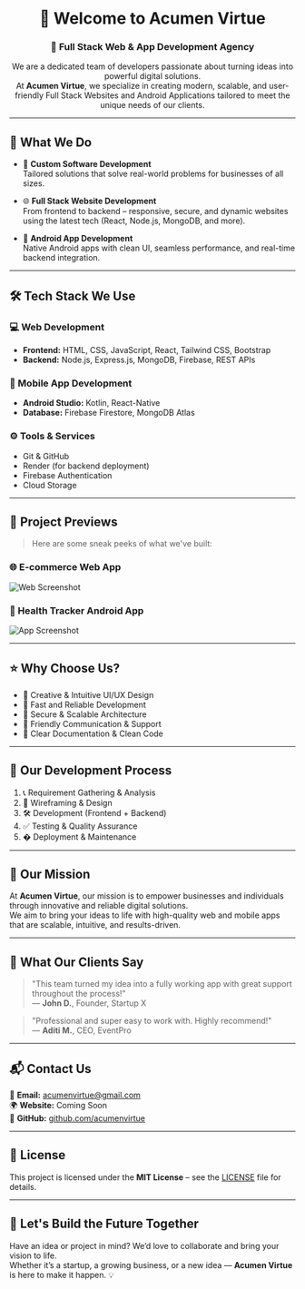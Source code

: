 <h1 align="center"> 👋 Welcome to Acumen Virtue</h1>
<h3 align="center">🚀 Full Stack Web & App Development Agency</h3>

<p align="center">
We are a dedicated team of developers passionate about turning ideas into powerful digital solutions.<br>
At <strong>Acumen Virtue</strong>, we specialize in creating modern, scalable, and user-friendly Full Stack Websites and Android Applications tailored to meet the unique needs of our clients.
</p>

---

## 💼 What We Do

- 🧠 **Custom Software Development**  
    Tailored solutions that solve real-world problems for businesses of all sizes.

- 🌐 **Full Stack Website Development**  
    From frontend to backend – responsive, secure, and dynamic websites using the latest tech (React, Node.js, MongoDB, and more).

- 📱 **Android App Development**  
    Native Android apps with clean UI, seamless performance, and real-time backend integration.

---

## 🛠️ Tech Stack We Use

### 💻 Web Development
- **Frontend:** HTML, CSS, JavaScript, React, Tailwind CSS, Bootstrap  
- **Backend:** Node.js, Express.js, MongoDB, Firebase, REST APIs

### 📱 Mobile App Development
- **Android Studio:** Kotlin, React-Native 
- **Database:** Firebase Firestore, MongoDB Atlas

### ⚙️ Tools & Services
- Git & GitHub  
- Render (for backend deployment)  
- Firebase Authentication  
- Cloud Storage

---

## 📸 Project Previews

> Here are some sneak peeks of what we've built:

### 🌐 E-commerce Web App
![Web Screenshot](link-to-your-image)

### 📱 Health Tracker Android App
![App Screenshot](link-to-your-image)

---

## ⭐ Why Choose Us?

- 🎨 Creative & Intuitive UI/UX Design  
- 🚀 Fast and Reliable Development  
- 🔐 Secure & Scalable Architecture  
- 💬 Friendly Communication & Support  
- 📄 Clear Documentation & Clean Code

---

## 🔄 Our Development Process

 1. 📞 Requirement Gathering & Analysis
 2. 📝 Wireframing & Design
 3. 🛠️ Development (Frontend + Backend)
 4. ✅ Testing & Quality Assurance
 5. � Deployment & Maintenance

---

## 🎯 Our Mission

At **Acumen Virtue**, our mission is to empower businesses and individuals through innovative and reliable digital solutions.  
We aim to bring your ideas to life with high-quality web and mobile apps that are scalable, intuitive, and results-driven.

---

## 💬 What Our Clients Say

> "This team turned my idea into a fully working app with great support throughout the process!"  
> — **John D.**, Founder, Startup X

> "Professional and super easy to work with. Highly recommend!"  
> — **Aditi M.**, CEO, EventPro

---

## 📬 Contact Us

📧 **Email:** [acumenvirtue@gmail.com](mailto:acumenvirtue@gmail.com)  
🌍 **Website:** Coming Soon  
🐙 **GitHub:** [github.com/acumenvirtue](https://github.com/acumenvirtue)

---

## 📄 License

This project is licensed under the **MIT License** – see the [LICENSE](https://mukeshkumhar.github.io/My-PortFolio/) file for details.

---

## 🤝 Let's Build the Future Together

Have an idea or project in mind? We’d love to collaborate and bring your vision to life.  
Whether it’s a startup, a growing business, or a new idea — **Acumen Virtue** is here to make it happen. 💡
